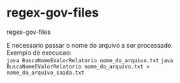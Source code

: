 # regex-gov-files
regex-gov-files

E necessario passar o nome do arquivo a ser processado.  
Exemplo de execucao:  
`java BuscaNomeEValorRelatorio nome_do_arquivo.txt`
`java BuscaNomeEValorRelatorio nome_do_arquivo.txt > nome_do_arquivo_saida.txt`
